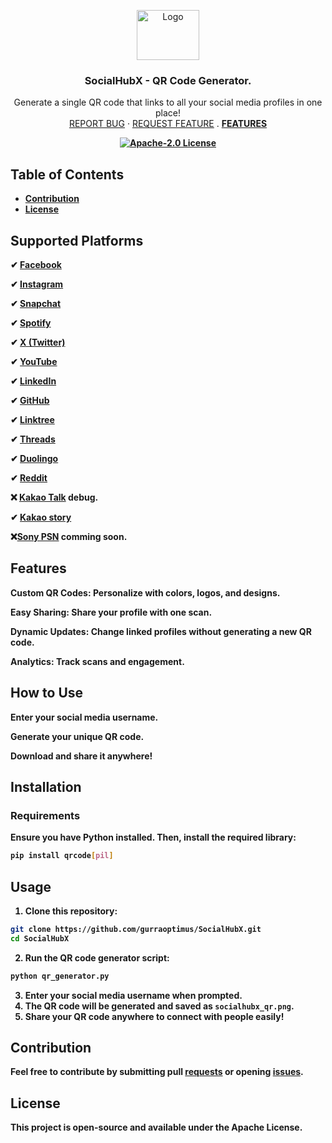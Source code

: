 <p align="center">
  <a href="https://github.com/gurraoptimus/SocialHubX">
    <img src="https://repository-images.githubusercontent.com/952452402/31a99a4d-ef9d-4789-9cc4-b1b2cb4a0522" alt="Logo" width="100" height="80">
  </a>

<h3 align="center">SocialHubX - QR Code Generator.</h3>

<p align="center">Generate a single QR code that links to all your social media profiles in one place!
  <br />
    <a href="https://github.com/gurraoptimus/SocialHubX/issues">REPORT BUG</a>
    ·
    <a href="https://github.com/gurraoptimus/SocialHubX/issues">REQUEST FEATURE</a>
    .
    <a align="center>"href="#FEATURES"><b>FEATURES<b></a>

<p align="center">
    <a href="https://opensource.org/licenses/Apache-2.0">
        <img src=" https://img.shields.io/github/license/gurraoptimus/SocialHubX.svg?-style=flat-square" alt="Apache-2.0 License">
    </a>
</p>
  
<!-- TABLE OF CONTENTS -->
## Table of Contents
* [Contribution](#Contribution)
* [License](#license)


## Supported Platforms

✔ [Facebook](./Facebook/)

✔ [Instagram](./Instagram/)

✔ [Snapchat](./Snapchat/)

✔ [Spotify](./Spotify/)

✔ [X (Twitter)](./xTwitter/)

✔ [YouTube](./YouTube)

✔ [LinkedIn](./Linkedin/)

✔ [GitHub](./Github/)

✔ [Linktree](./Linktree)

✔ [Threads](./Threads)

✔ [Duolingo](./Duolingo)

✔ [Reddit](./Reddit)

❌ [Kakao Talk](./kakao) debug.

✔ [Kakao story](./kakao)

❌[Sony PSN](./PSN) comming soon.

## Features

Custom QR Codes: Personalize with colors, logos, and designs.

Easy Sharing: Share your profile with one scan.

Dynamic Updates: Change linked profiles without generating a new QR code.

Analytics: Track scans and engagement.

## How to Use

Enter your social media username.

Generate your unique QR code.

Download and share it anywhere!

## Installation

### Requirements

Ensure you have Python installed. Then, install the required library:

```bash
pip install qrcode[pil]
```

## Usage

1. Clone this repository:

```bash
git clone https://github.com/gurraoptimus/SocialHubX.git
cd SocialHubX
```

2. Run the QR code generator script:

```bash
python qr_generator.py
```

3. Enter your social media username when prompted.
4. The QR code will be generated and saved as `socialhubx_qr.png`.
5. Share your QR code anywhere to connect with people easily!

## Contribution

Feel free to contribute by submitting pull [requests](https://github.com/gurraoptimus/SocialHubX/pulls) or opening [issues](https://github.com/gurraoptimus/SocialHubX/issues).

## License

This project is open-source and available under the Apache License.

[license-shield]: https://img.shields.io/github/license/gurraoptimus/SocialHubX.svg?-style=flat-square
<!-- [license-url]: https://github.com/gurraoptimus/SocialHubX/blob/main/LICENSE -->